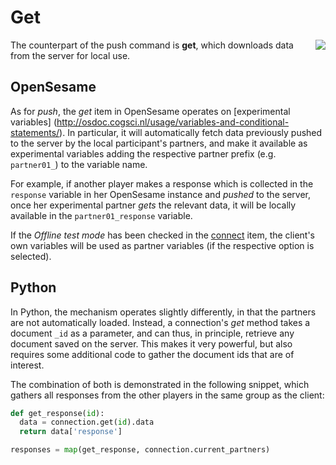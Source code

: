 # Get

<img src="https://raw.githubusercontent.com/psynteract/psynteract-os/master/plugins/psynteract_get/psynteract_get_large.png" align="right">

The counterpart of the push command is **get**, which downloads data from the
server for local use.

## OpenSesame

As for *push*, the *get* item in OpenSesame operates on [experimental variables]
(http://osdoc.cogsci.nl/usage/variables-and-conditional-statements/). In
particular, it will automatically fetch data previously pushed to the server by
the local participant's partners, and make it available as experimental variables
adding the respective partner prefix (e.g. `partner01_`)  to the variable name.

For example, if another player makes a response which is collected in the
`response` variable in her OpenSesame instance and *pushed* to the server, once
her experimental partner *gets* the relevant data, it will be locally available in
the `partner01_response` variable.

If the *Offline test mode* has been checked in the [connect](usage-connect.md) item,
the client's own variables will be used as partner variables (if the respective option
is selected).

## Python

In Python, the mechanism operates slightly differently, in that the partners are
not automatically loaded. Instead, a connection's *get* method takes a document
`_id` as a parameter, and can thus, in principle, retrieve any document saved on
the server. This makes it very powerful, but also requires some additional code
to gather the document ids that are of interest.

The combination of both is demonstrated in the following snippet, which gathers
all responses from the other players in the same group as the client:

```python
def get_response(id):
  data = connection.get(id).data
  return data['response']

responses = map(get_response, connection.current_partners)
```
